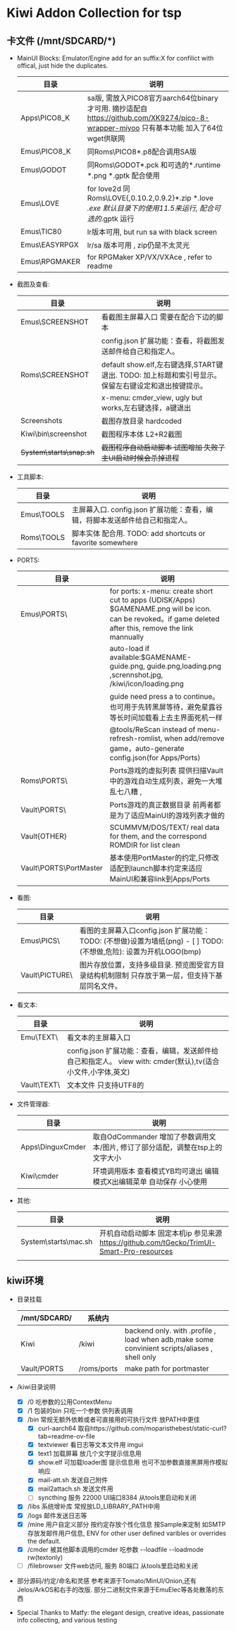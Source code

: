 # Kiwi Addon Collection for tsp

## 卡文件  (/mnt/SDCARD/*)

- MainUI Blocks: Emulator/Engine  add for an suffix:X for confilict with offical,  just hide the duplicates.

  | 目录         | 说明                                                         |
  | ------------ | ------------------------------------------------------------ |
  | Apps\PICO8_K | sa版, 需放入PICO8官方aarch64位binary才可用. 摘抄适配自 https://github.com/XK9274/pico-8-wrapper-miyoo 只有基本功能 加入了64位wget供联网 |
  | Emus\PICO8_K | 同Roms\PICO8\*.p8配合调用SA版                     |
  | Emus\GODOT |   同Roms\GODOT\*.pck 和可选的*.runtime *.png *.gptk 配合使用                     |
  | Emus\LOVE |   for love2d 同Roms\LOVE\{,0.10.2\,0.9.2}*.zip *.love *.exe   默认目录下的使用11.5来运行, 配合可选的*.gptk 运行                  |
  | Emus\TIC80 |   lr版本可用, but run sa with black screen |
  | Emus\EASYRPGX |  lr/sa 版本可用 , zip仍是不太灵光 |
  | Emus\RPGMAKER |  for RPGMaker XP/VX/VXAce , refer to readme |
  

- 截图及查看:	

    | 目录                      | 说明                                                         |
    | ------------------------- | ------------------------------------------------------------ |
    | Emus\SCREENSHOT           | 看截图主屏幕入口 需要在配合下边的脚本                        |
    |                           | config.json 扩展功能：查看，将截图发送邮件给自己和指定人。   |
    | Roms\SCREENSHOT           | default show.elf,左右键选择,START键退出. TODO: 加上标题和索引号显示。 保留左右键设定和退出按键提示。 |
    |                           | x-menu: cmder_view, ugly but works,左右键选择，a键退出            |
    | Screenshots               | 截图存放目录 hardcoded                                       |
    | Kiwi\bin\screenshot       | 截图程序本体 L2+R2截图                                       |
    | ~~System\starts\snap.sh~~ | ~~截图程序自动启动脚本 试图增加 失败了 主UI启动时候会杀掉进程~~ |

- 工具脚本:

  | 目录       | 说明                                                         |
  | ---------- | ------------------------------------------------------------ |
  | Emus\TOOLS | 主屏幕入口. config.json 扩展功能：查看，编辑，将脚本发送邮件给自己和指定人。 |
  | Roms\TOOLS | 脚本实体 配合用. TODO: add shortcuts or favorite somewhere                |

- PORTS:

  | 目录                   | 说明                                                         |
  | ---------------------- | ------------------------------------------------------------ |
  | Emus\PORTS\            | for ports: x-menu: create short cut to apps (UDISK/Apps) $GAMENAME.png will be icon. can be revoked。if game deleted after this, remove the link mannually |
  |                        | auto-load if available:$GAMENAME-guide.png, guide.png,loading.png ,scrennshot.jpg, /kiwi/icon/loading.png
  |                        | guide need press a to continue。也可用于先转黑屏等待，避免星露谷等长时间加载看上去主界面死机一样 |
  |                        | @tools/ReScan instead of menu-refresh-romlist, when add/remove game，auto-generate config.json(for Apps/Ports) |
  | Roms\PORTS\            | Ports游戏的虚拟列表 提供扫描Vault中的游戏自动生成列表，避免一大堆乱七八糟 ,|
  | Vault\PORTS\           | Ports游戏的真正数据目录 前两者都是为了适应MainUI的游戏列表才做的 |
  | Vault\{OTHER}           | SCUMMVM/DOS/TEXT/ real data for them, and the correspond ROMDIR for list clean|
  | Vault\PORTS\PortMaster | 基本使用PortMaster的约定,只修改适配到launch脚本约定来适应MainUI和兼容link到Apps/Ports |

- 看图:

  | 目录           | 说明                                                         |
  | -------------- | ------------------------------------------------------------ |
  | Emus\PICS\     | 看图的主屏幕入口config.json  扩展功能：TODO: (不想做)设置为墙纸(png)  - [ ] TODO:(不想做,危险): 设置为开机LOGO(bmp) |
  | Vault\PICTURE\ | 图片存放位置，支持多级目录. 预览图受官方目录结构机制限制 只存放于第一层，但支持下基层同名文件。 |

- 看文本:

  | 目录        | 说明                                                         |
  | ----------- | ------------------------------------------------------------ |
  | Emu\TEXT\   | 看文本的主屏幕入口                                           |
  |             | config.json 扩展功能：查看，编辑，发送邮件给自己和指定人。 view with: cmder(默认),tv(适合小文件,小字体,英文) |
  | Vault\TEXT\ | 文本文件 只支持UTF8的                                        |

- 文件管理器:

  | 目录             | 说明                                                         |
  | ---------------- | ------------------------------------------------------------ |
  | Apps\DinguxCmder | 取自OdCommander 增加了参数调用文本/图片, 修订了部分适配，调整在tsp上的文字大小 |
  | Kiwi\cmder       | 环境调用版本 查看模式YB均可退出 编辑模式X出编辑菜单 自动保存 小心使用 |

- 其他:

  | 目录                 | 说明                                                         |
  | -------------------- | ------------------------------------------------------------ |
  | System\starts\mac.sh | 开机自动启动脚本 固定本机ip 参见来源 https://github.com/tGecko/TrimUI-Smart-Pro-resources |
  |                      |                                                              |

   


## kiwi环境
- 目录挂载

  | /mnt/SDCARD/ | 系统内      |                                  |
  | ------------ | ----------- | -------------------------------- |
  | Kiwi         | /kiwi       | backend only. with .profile , load when adb,make some convinient scripts/aliases , shell only |
  | Vault/PORTS  | /roms/ports | make path for portmaster                 |

- /kiwi目录说明 
  - [x] /0 吃参数的公用ContextMenu
  - [x] /1 包装的bin 只吃一个参数 供列表调用
  - [x] /bin	常规无额外依赖或者可直接用的可执行文件 放PATH中更佳
    - [x] curl-aarch64	取自https://github.com/moparisthebest/static-curl?tab=readme-ov-file
    - [x] textviewer	看日志等文本文件用 imgui
    - [x] text1		加载屏幕 放几个文字提示信息用
    - [x] show.elf		可加载loader图 提示信息用  也可不加参数直接黑屏用作模拟响应
    - [x] mail-att.sh	发送自己附件
    - [x] mail2attach.sh	发送文件用
    - [ ] syncthing	服务 22000 UI端口8384 从tools里启动和关闭
  - [x] /libs 系统增补库 常规放LD_LIBRARY_PATH中用
  - [x] /logs 邮件发送日志等
  - [x] /mine 用户自定义部分 按约定存放个性化信息 按Sample来定制 如SMTP存放发邮件用户信息, ENV for other user defined varibles or overrides the default.
  - [x] /cmder 被其他脚本调用的cmder 吃参数 --loadfile --loadmode rw(textonly)
  - [ ] /filebrowser	文件web访问, 服务 80端口 从tools里启动和关闭

- 部分源码/约定/命名和灵感 参考来源于Tomato/MinUI/Onion,还有Jelos/ArkOS和右手的改版. 部分二进制文件来源于EmuElec等各处散落的东西
- Special Thanks to Matfy:  the elegant design, creative ideas, passionate info collecting, and various testing
